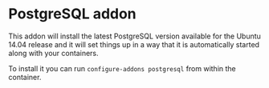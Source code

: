 # PostgreSQL addon

This addon will install the latest PostgreSQL version available for the Ubuntu 14.04
release and it will set things up in a way that it is automatically started along
with your containers.

To install it you can run `configure-addons postgresql` from within the container.
